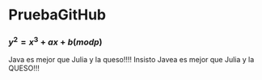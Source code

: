 # PruebaGitHub
### $y^2 = x^3 + ax + b   (mod p)$
Java es mejor que Julia y la queso!!!!
Insisto Javea es mejor que Julia y la QUESO!!!
